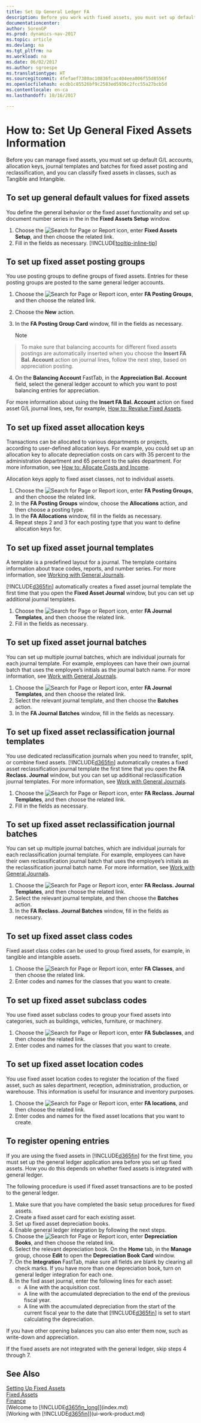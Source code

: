 ```yaml
---
title: Set Up General Ledger FA
description: Before you work with fixed assets, you must set up default G/L accounts, posting groups, allocation keys, journal templates and batches, and class codes.
documentationcenter: 
author: SorenGP
ms.prod: dynamics-nav-2017
ms.topic: article
ms.devlang: na
ms.tgt_pltfrm: na
ms.workload: na
ms.date: 06/02/2017
ms.author: sgroespe
ms.translationtype: HT
ms.sourcegitcommit: 4fefaef7380ac10836fcac404eea006f55d8556f
ms.openlocfilehash: ecdb1c85526bf9c2583ed5936c2fcc55a27bcb5d
ms.contentlocale: en-ca
ms.lasthandoff: 10/16/2017

---
```

# <a name="how-to-set-up-general-fixed-assets-information"></a>How to: Set Up General Fixed Assets Information
Before you can manage fixed assets, you must set up default G/L accounts, allocation keys, journal templates and batches for fixed asset posting and reclassification, and you can classify fixed assets in classes, such as Tangible and Intangible.

## <a name="to-set-up-general-default-values-for-fixed-assets"></a>To set up general default values for fixed assets
You define the general behavior or the fixed asset functionality and set up document number series in the  in the **Fixed Assets Setup** window.

1. Choose the ![Search for Page or Report](media/ui-search/search_small.png "Search for Page or Report icon") icon, enter **Fixed Assets Setup**, and then choose the related link.  
2. Fill in the fields as necessary. [!INCLUDE[tooltip-inline-tip](includes/tooltip-inline-tip_md.md)]

## <a name="to-set-up-fixed-asset-posting-groups"></a>To set up fixed asset posting groups
You use posting groups to define groups of fixed assets. Entries for these posting groups are posted to the same general ledger accounts.

1. Choose the ![Search for Page or Report](media/ui-search/search_small.png "Search for Page or Report icon") icon, enter **FA Posting Groups**, and then choose the related link.  
2. Choose the **New** action.
3. In the **FA Posting Group Card** window, fill in the fields as necessary.

    > [!NOTE]  
>   To make sure that balancing accounts for different fixed assets postings are automatically inserted when you choose the **Insert FA Bal. Account** action on journal lines, follow the next step, based on appreciation posting.
4. On the **Balancing Account** FastTab, in the **Appreciation Bal. Account** field, select the general ledger account to which you want to post balancing entries for appreciation.

For more information about using the **Insert FA Bal. Account** action on fixed asset G/L journal lines, see, for example, [How to: Revalue Fixed Assets](fa-how-revalue.md).

## <a name="to-set-up-fixed-asset-allocation-keys"></a>To set up fixed asset allocation keys
Transactions can be allocated to various departments or projects, according to user-defined allocation keys. For example, you could set up an allocation key to allocate depreciation costs on cars with 35 percent to the administration department and 65 percent to the sales department. For more information, see [How to: Allocate Costs and Income](year-allocate-costs-income.md).

Allocation keys apply to fixed asset classes, not to individual assets.

1. Choose the ![Search for Page or Report](media/ui-search/search_small.png "Search for Page or Report icon") icon, enter **FA Posting Groups**, and then choose the related link.  
2. In the **FA Posting Groups** window, choose the **Allocations** action, and then choose a posting type.
3. In the **FA Allocations** window, fill in the fields as necessary.
4. Repeat steps 2 and 3 for each posting type that you want to define allocation keys for.

## <a name="to-set-up-fixed-asset-journal-templates"></a>To set up fixed asset journal templates
A template is a predefined layout for a journal. The template contains information about trace codes, reports, and number series. For more information, see [Working with General Journals](ui-work-general-journals.md).

[!INCLUDE[d365fin](includes/d365fin_md.md)] automatically creates a fixed asset journal template the first time that you open the **Fixed Asset Journal** window, but you can set up additional journal templates.  

1. Choose the ![Search for Page or Report](media/ui-search/search_small.png "Search for Page or Report icon") icon, enter **FA Journal Templates**, and then choose the related link.  
2. Fill in the fields as necessary.

## <a name="to-set-up-fixed-asset-journal-batches"></a>To set up fixed asset journal batches
You can set up multiple journal batches, which are individual journals for each journal template. For example, employees can have their own journal batch that uses the employee’s initials as the journal batch name. For more information, see [Work with General Journals](ui-work-general-journals.md).  

1. Choose the ![Search for Page or Report](media/ui-search/search_small.png "Search for Page or Report icon") icon, enter **FA Journal Templates**, and then choose the related link.  
2. Select the relevant journal template, and then choose the **Batches** action.
3. In the **FA Journal Batches** window, fill in the fields as necessary.

## <a name="to-set-up-fixed-asset-reclassification-journal-templates"></a>To set up fixed asset reclassification journal templates
You use dedicated reclassification journals when you need to transfer, split, or combine fixed assets. [!INCLUDE[d365fin](includes/d365fin_md.md)] automatically creates a fixed asset reclassification journal template the first time that you open the **FA Reclass. Journal** window, but you can set up additional reclassification journal templates. For more information, see [Work with General Journals](ui-work-general-journals.md).  

1. Choose the ![Search for Page or Report](media/ui-search/search_small.png "Search for Page or Report icon") icon, enter **FA Reclass. Journal Templates**, and then choose the related link.  
2. Fill in the fields as necessary.

## <a name="to-set-up-fixed-asset-reclassification-journal-batches"></a>To set up fixed asset reclassification journal batches
You can set up multiple journal batches, which are individual journals for each reclassification journal template. For example, employees can have their own reclassification journal batch that uses the employee’s initials as the reclassification journal batch name. For more information, see [Work with General Journals](ui-work-general-journals.md).

1. Choose the ![Search for Page or Report](media/ui-search/search_small.png "Search for Page or Report icon") icon, enter **FA Reclass. Journal Templates**, and then choose the related link.  
2. Select the relevant journal template, and then choose the **Batches** action.
3. In the **FA Reclass. Journal Batches** window, fill in the fields as necessary.

## <a name="to-set-up-fixed-asset-class-codes"></a>To set up fixed asset class codes
Fixed asset class codes can be used to group fixed assets, for example, in tangible and intangible assets.

1. Choose the ![Search for Page or Report](media/ui-search/search_small.png "Search for Page or Report icon") icon, enter **FA Classes**, and then choose the related link.
2. Enter codes and names for the classes that you want to create.

## <a name="to-set-up-fixed-asset-subclass-codes"></a>To set up fixed asset subclass codes
You use fixed asset subclass codes to group your fixed assets into categories, such as buildings, vehicles, furniture, or machinery.  

1. Choose the ![Search for Page or Report](media/ui-search/search_small.png "Search for Page or Report icon") icon, enter **FA Subclasses**, and then choose the related link.
2. Enter codes and names for the classes that you want to create.

## <a name="to-set-up-fixed-asset-location-codes"></a>To set up fixed asset location codes
You use fixed asset location codes to register the location of the fixed asset, such as sales department, reception, administration, production, or warehouse. This information is useful for insurance and inventory purposes.

1. Choose the ![Search for Page or Report](media/ui-search/search_small.png "Search for Page or Report icon") icon, enter **FA locations**, and then choose the related link.
2. Enter codes and names for the fixed asset locations that you want to create.

## <a name="to-register-opening-entries"></a>To register opening entries
If you are using the fixed assets in [!INCLUDE[d365fin](includes/d365fin_md.md)] for the first time, you must set up the general ledger application area before you set up fixed assets. How you do this depends on whether fixed assets is integrated with general ledger.  

 The following procedure is used if fixed asset transactions are to be posted to the general ledger.  

1. Make sure that you have completed the basic setup procedures for fixed assets.  
2. Create a fixed asset card for each existing asset.  
3. Set up fixed asset depreciation books.  
4. Enable general ledger integration by following the next steps.
5. Choose the ![Search for Page or Report](media/ui-search/search_small.png "Search for Page or Report icon") icon, enter **Depreciation Books**, and then choose the related link.  
6. Select the relevant depreciation book. On the **Home** tab, in the **Manage** group, choose **Edit** to open the **Depreciation Book Card** window.
7. On the **Integration** FastTab, make sure all fields are blank by clearing all check marks. If you have more than one depreciation book, turn on general ledger integration for each one.  
8. In the fixd asset journal, enter the following lines for each asset:
   * A line with the acquisition cost.
   * A line with the accumulated depreciation to the end of the previous fiscal year.
   * A line with the accumulated depreciation from the start of the current fiscal year to the date that [!INCLUDE[d365fin](includes/d365fin_md.md)] is set to start calculating the depreciation.

If you have other opening balances you can also enter them now, such as write-down and appreciation.  

If the fixed assets are not integrated with the general ledger, skip steps 4 through 7.

## <a name="see-also"></a>See Also
[Setting Up Fixed Assets](fa-setup.md)  
[Fixed Assets](fa-manage.md)  
[Finance](finance.md)  
[Welcome to [!INCLUDE[d365fin_long](includes/d365fin_long_md.md)]](index.md)  
[Working with [!INCLUDE[d365fin](includes/d365fin_md.md)]](ui-work-product.md)

